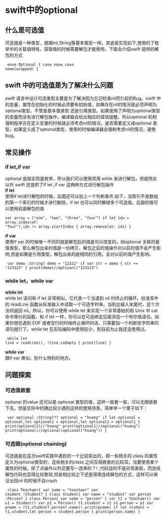 # swift中的optional


## 什么是可选值
可选值是一种类型，就跟Int,String等基本类型一样。其底层实现如下,使用的了枚举中的关联值特性，获取值的时候需要解包才能使用，下面会介绍swift 提供的解包的方式
<code><pre>
enum Optional<Wrapped> {
    case none
    case some(wrapped)
}
</code></pre>

## swift 中的可选值是为了解决什么问题
swift 语言中设计可选类型主要是为了解决因为忘记检查nil而引起的Bug。swift 中的变量，属性在初始化的时候必须要有初始值，如果存在nil的情况就必须声明为optional类型，不管是基本值类型 还是引用类型。如果使用了声明为optional类型的变量而没有进行解包操作，编译器会给出相应的错误提醒。所以optional 机制强制程序员在定义变量的时候就必须考虑nil的情况，是否需要定义成optional 类型。如果定义成了optional类型，使用的时候编译器会强制考虑nil的情况，避免bug。

## 常见操作

### if let,if var

optional 底层实现是枚举，所以我们可以使用常用 while 来进行解包，但是除此以外 swift 还提供了if let ,if var 这两种方式进行解包操作<br>
**if let**<br>
使用if let进行解包的时候，后面还可以加上一个判断条件,如下，当索引不是数组的第一个索引的时候才进行删除。if let 也可以同时解绑多个可选值，后面的值可以使用前面解包的值
<code><pre>
var array = ["one", "two", "three", "four"]
if let idx = array.index(of: "four"),idx != array.startIndex {
    array.remove(at: idx)
}
</code></pre>
 **if var**<br>
 使用if var 的时候唯一不同的就是解包后的值是可以改变的，如optional 关联的是值类型，那么解包出来的值是一份拷贝，解包之后的值操作对以前的值不会产生影响,但是如果是引用类型，解包出来的是相同的引用，会对以前的值产生影响。
 <code><pre>
var demo :String?
demo = "12312"
if var str = demo {
    str += "123123"
}
print(demo)//optioanl("123123")
</code></pre>

### while let，while var
**while let**<br>
while let 语句和 if let 非常相似，它代表一个当遇到 nil 时终止的循环。标准库中的 readLine 函数从标准输入中读取一个可选字符串。当到达输入末尾时，这个方法将返回 nil。所以，你可以使用 while let 来实现一个非常基础的和 Unix 中 cat 命令等价的函数。和 if let 一样，你可以在可选绑定后面添加一个布尔值语句。如果你想在遇到 EOF 或者空行的时候终止循环的话，只需要加一个判断空字符串的语句就行了。while let 在实际编码中使用较少，到目前为止我还没使用过。
<code><pre>
while let line = readLine(), !line.isEmpty {
print(line)
} 
</code></pre>

**while var**<br>
跟if var 类似，别什么特别的地方。

## 问题探索
### 可选值嵌套
optional 的value 还可以是 optional 类型的值，这样一层套一层，可以无限嵌套下去，但是实际中的确比较少遇到这样的使用场景。简单举一个栗子如下：
<code><pre>
var optional :String???
optional = "huang"
if let optional = optional,let optional1 = optional,let optional2 = optional1 {
    print(optional2)//"huang"
    print(optional1)//optional("huang")
    print(optional)//optional(optional("huang"))
}
</code></pre>

### 可选链(optional chaining)
可选链是在这次swift实践中遇到的一个比较突出的，把一些相关的 class 的属性定义为optional类型的，这些相关的class 之间互相嵌套的比较深，当要使用某个属性的时候，除了点操作以外还要写一连串的 ? ! ,代码显的不是非常美观，而连续解包代码也显得比较繁琐,但是相比较之下还是得用连续解包的方式，这样可以保证出现nil 的时候不会crash
<code><pre>
class Teachaer{
    var name = "teachaer"
    var student :Student?
}
class Student{
    var name = "student"
    var person :Person?
}
class Person{
    var name = "person"
}
var t1 = Teachaer()
var s1 = Student()
var p1 = Person()
t1.student = s1
s1.person = p1
var pname = (t1.student?.person?.name)!
print(pname)
if let student = t1.student,let person = student.person {
    print(person.name)
}
</code></pre>
